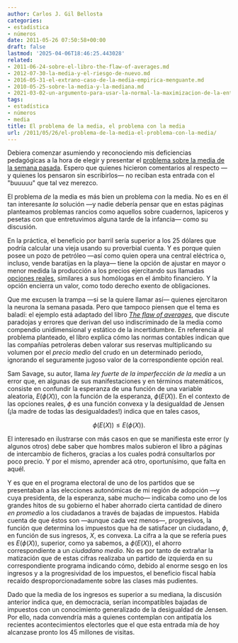 ```yaml
---
author: Carlos J. Gil Bellosta
categories:
- estadística
- números
date: 2011-05-26 07:50:58+00:00
draft: false
lastmod: '2025-04-06T18:46:25.443028'
related:
- 2011-06-24-sobre-el-libro-the-flaw-of-averages.md
- 2012-07-30-la-media-y-el-riesgo-de-nuevo.md
- 2016-05-31-el-extrano-caso-de-la-media-empirica-menguante.md
- 2010-05-25-sobre-la-media-y-la-mediana.md
- 2021-03-02-un-argumento-para-usar-la-normal-la-maximizacion-de-la-entropia.md
tags:
- estadística
- números
- media
title: El problema de la media, el problema con la media
url: /2011/05/26/el-problema-de-la-media-el-problema-con-la-media/
---
```


Debiera comenzar asumiendo y reconociendo mis deficiencias pedagógicas a la hora de elegir y presentar el [problema sobre la media de la semana pasada](https://datanalytics.com/2011/05/20/problema-de-la-semana-sobre-la-media/). Espero que quienes hicieron comentarios al respecto —y quienes los pensaron sin escribirlos— no reciban esta entrada con el "buuuuu" que tal vez merezco.

El problema _de_ la media es más bien un problema _con_ la media. No es en él tan interesante _la_ solución —y nadie debería pensar que en estas páginas planteamos problemas rancios como aquellos sobre cuadernos, lapiceros y pesetas con que entretuvimos alguna tarde de la infancia— como su discusión.

En la práctica, el beneficio por barril sería superior a los 25 dólares que podría calcular una vieja usando su proverbial cuenta. Y es porque quien posee un pozo de petróleo —así como quien opera una central eléctrica o, incluso, vende baratijas en la playa— tiene la opción de ajustar en mayor o menor medida la producción a los precios ejercitando sus llamadas [opciones reales](http://en.wikipedia.org/wiki/Real_options_valuation), similares a sus homólogas en el ámbito financiero. Y la opción encierra un valor, como todo derecho exento de obligaciones.

Que me excusen la trampa —si se la quiere llamar así— quienes ejercitaron la neurona la semana pasada. Pero que tampoco piensen que el tema es baladí: el ejemplo está adaptado del libro _[The flaw of averages](http://www.flawofaverages.com/)_, que discute paradojas y errores que derivan del uso indiscriminado de la media como compendio unidimensional y estático de la incertidumbre. En referencia al problema planteado, el libro explica cómo las normas contables indican que las compañías petroleras deben valorar sus reservas multiplicando su volumen por el _precio medio_ del crudo en un determinado periodo, ignorando el seguramente jugoso valor de la correspondiente opción real.

Sam Savage, su autor, llama _ley fuerte de la imperfección de la media_ a un error que, en algunas de sus manifestaciones y en términos matemáticos, consiste en confundir la esperanza de una función de una variable aleatoria, $E(\phi(X))$, con la función de la esperanza, $\phi( E(X) )$. En el contexto de las opciones reales, $\phi$ es una función convexa y la desigualdad de Jensen (¡la madre de todas las desigualdades!) indica que en tales casos,


$$\phi( E(X) ) \le E(\phi(X)).$$


El interesado en ilustrarse con más casos en que se manifiesta este error (y algunos otros) debe saber que hombres malos subieron el libro a páginas de intercambio de ficheros, gracias a los cuales podrá consultarlos por poco precio. Y por el mismo, aprender acá otro, oportunísimo, que falta en aquél.

Y es que en el programa electoral de uno de los partidos que se presentaban a las elecciones autonómicas de mi región de adopción —y cuya presidenta, de la esperanza, sabe mucho— indicaba como uno de los grandes hitos de su gobierno el haber ahorrado cierta cantidad de dinero _en promedio_ a los ciudadanos a través de bajadas de impuestos. Habida cuenta de que éstos son —aunque cada vez menos—, progresivos, la función que determina los impuestos que ha de satisfacer un ciudadano, $\phi$, en función de sus ingresos, $X$, es convexa. La cifra a la que se refería pues es $E(\phi(X))$, superior, como ya sabemos, a $\phi( E(X) )$, el ahorro correspondiente a un _ciudadano medio_. No es por tanto de extrañar la matización que de estas cifras realizaba un partido de izquierda en su correspondiente programa indicando cómo, debido al enorme sesgo en los ingresos y a la progresividad de los impuestos, el beneficio fiscal había recaído desproporcionadamente sobre las clases más pudientes.

Dado que la media de los ingresos es superior a su mediana, la discusión anterior indica que, en democracia, serían incompatibles bajadas de impuestos con un conocimiento generalizado de la desigualdad de Jensen. Por ello, nada convendría más a quienes contemplan con antipatía los recientes acontecimientos electorles que el que esta entrada mía de hoy alcanzase pronto los 45 millones de visitas.